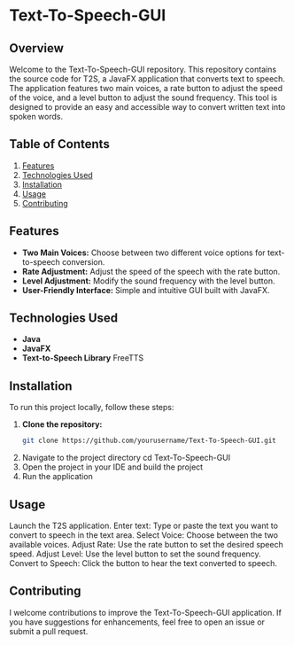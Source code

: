 # Text-To-Speech-GUI

## Overview
Welcome to the Text-To-Speech-GUI repository. This repository contains the source code for T2S, a JavaFX application that converts text to speech. The application features two main voices, a rate button to adjust the speed of the voice, and a level button to adjust the sound frequency. This tool is designed to provide an easy and accessible way to convert written text into spoken words.

## Table of Contents
1. [Features](#features)
2. [Technologies Used](#technologies-used)
3. [Installation](#installation)
4. [Usage](#usage)
5. [Contributing](#contributing)

## Features
- **Two Main Voices:** Choose between two different voice options for text-to-speech conversion.
- **Rate Adjustment:** Adjust the speed of the speech with the rate button.
- **Level Adjustment:** Modify the sound frequency with the level button.
- **User-Friendly Interface:** Simple and intuitive GUI built with JavaFX.

## Technologies Used
- **Java**
- **JavaFX**
- **Text-to-Speech Library** FreeTTS

## Installation
To run this project locally, follow these steps:

1. **Clone the repository:**
   ```bash
   git clone https://github.com/yourusername/Text-To-Speech-GUI.git
2. Navigate to the project directory
   cd Text-To-Speech-GUI
3. Open the project in your IDE and build the project
4. Run the application

## Usage
 Launch the T2S application.
 Enter text: Type or paste the text you want to convert to speech in the text area.
 Select Voice: Choose between the two available voices.
 Adjust Rate: Use the rate button to set the desired speech speed.
 Adjust Level: Use the level button to set the sound frequency.
 Convert to Speech: Click the button to hear the text converted to speech.

## Contributing

I welcome contributions to improve the Text-To-Speech-GUI application. If you have suggestions for enhancements, feel free to open an issue or submit a pull request.
